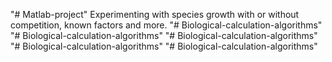 "# Matlab-project" 
Experimenting with species growth with or without competition, known factors and more.
"# Biological-calculation-algorithms" 
"# Biological-calculation-algorithms" 
"# Biological-calculation-algorithms" 
"# Biological-calculation-algorithms" 
"# Biological-calculation-algorithms" 
